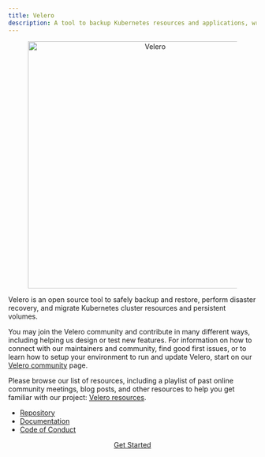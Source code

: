 ```yaml
---
title: Velero 
description: A tool to backup Kubernetes resources and applications, written in Go
---
```


<center>
  <figure>
    <a href="https://velero.io/">
      <img alt="Velero" src="/img/projects/velero.png" width="500"/>
    </a>
  </figure>
</center>

Velero is an open source tool to safely backup and restore, perform disaster recovery, and migrate Kubernetes cluster resources and persistent volumes.

You may join the Velero community and contribute in many different ways, including helping us design or test new features. For information on how to connect with our maintainers and community, find good first issues, or to learn how to setup your environment to run and update Velero, start on our [Velero community](https://velero.io/community/) page.

Please browse our list of resources, including a playlist of past online community meetings, blog posts, and other resources to help you get familiar with our project: [Velero resources](https://velero.io/resources/).

* [Repository](https://github.com/heptio/velero/)
* [Documentation](https://velero.io/docs/)
* [Code of Conduct](https://github.com/heptio/velero/blob/master/CODE_OF_CONDUCT.md)  
      
<center>
  <a href="https://velero.io/community/" class="button round small outline">Get Started</a>
</center>
